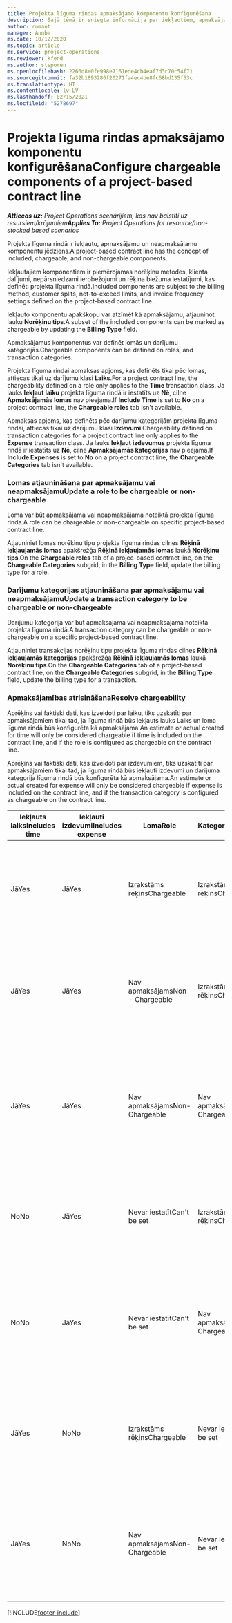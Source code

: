 ```yaml
---
title: Projekta līguma rindas apmaksājamo komponentu konfigurēšana
description: Šajā tēmā ir sniegta informācija par iekļautiem, apmaksājamiem un neapmaksājamiem komponentiem līguma rindās.
author: rumant
manager: Annbe
ms.date: 10/12/2020
ms.topic: article
ms.service: project-operations
ms.reviewer: kfend
ms.author: stsporen
ms.openlocfilehash: 2266d8e0fe998e7161ede4cb4eaf7d3c70c54f71
ms.sourcegitcommit: fa32b1893286f20271fa4ec4be8fc68bd135f53c
ms.translationtype: HT
ms.contentlocale: lv-LV
ms.lasthandoff: 02/15/2021
ms.locfileid: "5278697"
---
```

# <a name="configure-chargeable-components-of-a-project-based-contract-line"></a><span data-ttu-id="77c7b-103">Projekta līguma rindas apmaksājamo komponentu konfigurēšana</span><span class="sxs-lookup"><span data-stu-id="77c7b-103">Configure chargeable components of a project-based contract line</span></span>

<span data-ttu-id="77c7b-104">_**Attiecas uz:** Project Operations scenārijiem, kas nav balstīti uz resursiem/krājumiem_</span><span class="sxs-lookup"><span data-stu-id="77c7b-104">_**Applies To:** Project Operations for resource/non-stocked based scenarios_</span></span>

<span data-ttu-id="77c7b-105">Projekta līguma rindā ir iekļautu, apmaksājamu un neapmaksājamu komponentu jēdziens.</span><span class="sxs-lookup"><span data-stu-id="77c7b-105">A project-based contract line has the concept of included, chargeable, and non-chargeable components.</span></span>

<span data-ttu-id="77c7b-106">Iekļautajiem komponentiem ir piemērojamas norēķinu metodes, klienta dalījumi, nepārsniedzami ierobežojumi un rēķina biežuma iestatījumi, kas definēti projekta līguma rindā.</span><span class="sxs-lookup"><span data-stu-id="77c7b-106">Included components are subject to the billing method, customer splits, not-to-exceed limits, and invoice frequency settings defined on the project-based contract line.</span></span>

<span data-ttu-id="77c7b-107">Iekļauto komponentu apakškopu var atzīmēt kā apmaksājamu, atjauninot lauku **Norēķinu tips**.</span><span class="sxs-lookup"><span data-stu-id="77c7b-107">A subset of the included components can be marked as chargeable by updating the **Billing Type** field.</span></span>

<span data-ttu-id="77c7b-108">Apmaksājamus komponentus var definēt lomās un darījumu kategorijās.</span><span class="sxs-lookup"><span data-stu-id="77c7b-108">Chargeable components can be defined on roles, and transaction categories.</span></span>

<span data-ttu-id="77c7b-109">Projekta līguma rindai apmaksas apjoms, kas definēts tikai pēc lomas, attiecas tikai uz darījumu klasi **Laiks**.</span><span class="sxs-lookup"><span data-stu-id="77c7b-109">For a project contract line, the chargeability defined on a role only applies to the **Time** transaction class.</span></span> <span data-ttu-id="77c7b-110">Ja lauks **Iekļaut laiku** projekta līguma rindā ir iestatīts uz **Nē**, cilne **Apmaksājamās lomas** nav pieejama.</span><span class="sxs-lookup"><span data-stu-id="77c7b-110">If **Include Time** is set to **No** on a project contract line, the **Chargeable roles** tab isn't available.</span></span>

<span data-ttu-id="77c7b-111">Apmaksas apjoms, kas definēts pēc darījumu kategorijām projekta līguma rindai, attiecas tikai uz darījumu klasi **Izdevumi**.</span><span class="sxs-lookup"><span data-stu-id="77c7b-111">Chargeability defined on transaction categories for a project contract line only applies to the **Expense** transaction class.</span></span> <span data-ttu-id="77c7b-112">Ja lauks **Iekļaut izdevumus** projekta līguma rindā ir iestatīts uz **Nē**, cilne **Apmaksājamās kategorijas** nav pieejama.</span><span class="sxs-lookup"><span data-stu-id="77c7b-112">If **Include Expenses** is set to **No** on a project contract line, the **Chargeable Categories** tab isn't available.</span></span>

### <a name="update-a-role-to-be-chargeable-or-non-chargeable"></a><span data-ttu-id="77c7b-113">Lomas atjaunināšana par apmaksājamu vai neapmaksājamu</span><span class="sxs-lookup"><span data-stu-id="77c7b-113">Update a role to be chargeable or non-chargeable</span></span>

<span data-ttu-id="77c7b-114">Loma var būt apmaksājama vai neapmaksājama noteiktā projekta līguma rindā.</span><span class="sxs-lookup"><span data-stu-id="77c7b-114">A role can be chargeable or non-chargeable on specific project-based contract line.</span></span>

<span data-ttu-id="77c7b-115">Atjauniniet lomas norēķinu tipu projekta līguma rindas cilnes **Rēķinā iekļaujamās lomas** apakšrežģa **Rēķinā iekļaujamās lomas** laukā **Norēķinu tips**.</span><span class="sxs-lookup"><span data-stu-id="77c7b-115">On the **Chargeable roles** tab of a projec-based contract line, on the **Chargeable Categories** subgrid, in the **Billing Type** field, update the billing type for a role.</span></span>

### <a name="update-a-transaction-category-to-be-chargeable-or-non-chargeable"></a><span data-ttu-id="77c7b-116">Darījumu kategorijas atjaunināšana par apmaksājamu vai neapmaksājamu</span><span class="sxs-lookup"><span data-stu-id="77c7b-116">Update a transaction category to be chargeable or non-chargeable</span></span>

<span data-ttu-id="77c7b-117">Darījumu kategorija var būt apmaksājama vai neapmaksājama noteiktā projekta līguma rindā.</span><span class="sxs-lookup"><span data-stu-id="77c7b-117">A transaction category can be chargeable or non-chargeable on a specific project-based contract line.</span></span>

<span data-ttu-id="77c7b-118">Atjauniniet transakcijas norēķinu tipu projekta līguma rindas cilnes **Rēķinā iekļaujamās kategorijas** apakšrežģa **Rēķinā iekļaujamās lomas** laukā **Norēķinu tips**.</span><span class="sxs-lookup"><span data-stu-id="77c7b-118">On the **Chargeable Categories** tab of a project-based contract line, on the **Chargeable Categories** subgrid, in the **Billing Type** field, update the billing type for a transaction.</span></span>

### <a name="resolve-chargeability"></a><span data-ttu-id="77c7b-119">Apmaksājamības atrisināšana</span><span class="sxs-lookup"><span data-stu-id="77c7b-119">Resolve chargeability</span></span>

<span data-ttu-id="77c7b-120">Aprēķins vai faktiski dati, kas izveidoti par laiku, tiks uzskatīti par apmaksājamiem tikai tad, ja līguma rindā būs iekļauts lauks Laiks un loma līguma rindā būs konfigurēta kā apmaksājama.</span><span class="sxs-lookup"><span data-stu-id="77c7b-120">An estimate or actual created for time will only be considered chargeable if time is included on the contract line, and if the role is configured as chargeable on the contract line.</span></span>

<span data-ttu-id="77c7b-121">Aprēķins vai faktiski dati, kas izveidoti par izdevumiem, tiks uzskatīti par apmaksājamiem tikai tad, ja līguma rindā būs iekļauti izdevumi un darījuma kategorija līguma rindā būs konfigurēta kā apmaksājama.</span><span class="sxs-lookup"><span data-stu-id="77c7b-121">An estimate or actual created for expense will only be considered chargeable if expense is included on the contract line, and if the transaction category is configured as chargeable on the contract line.</span></span>

| <span data-ttu-id="77c7b-122">Iekļauts laiks</span><span class="sxs-lookup"><span data-stu-id="77c7b-122">Includes time</span></span> | <span data-ttu-id="77c7b-123">Iekļauti izdevumi</span><span class="sxs-lookup"><span data-stu-id="77c7b-123">Includes expense</span></span> | <span data-ttu-id="77c7b-124">Loma</span><span class="sxs-lookup"><span data-stu-id="77c7b-124">Role</span></span> | <span data-ttu-id="77c7b-125">Kategorija</span><span class="sxs-lookup"><span data-stu-id="77c7b-125">Category</span></span> | <span data-ttu-id="77c7b-126">Uzdevums</span><span class="sxs-lookup"><span data-stu-id="77c7b-126">Task</span></span> |
| --- | --- | --- | --- | --- |
| <span data-ttu-id="77c7b-127">Jā</span><span class="sxs-lookup"><span data-stu-id="77c7b-127">Yes</span></span> | <span data-ttu-id="77c7b-128">Jā</span><span class="sxs-lookup"><span data-stu-id="77c7b-128">Yes</span></span> | <span data-ttu-id="77c7b-129">Izrakstāms rēķins</span><span class="sxs-lookup"><span data-stu-id="77c7b-129">Chargeable</span></span> | <span data-ttu-id="77c7b-130">Izrakstāms rēķins</span><span class="sxs-lookup"><span data-stu-id="77c7b-130">Chargeable</span></span> | <span data-ttu-id="77c7b-131">Norēķini par laika faktiskajiem datiem: Apmaksājams</span><span class="sxs-lookup"><span data-stu-id="77c7b-131">Billing on a time actual: Chargeable</span></span> </br><span data-ttu-id="77c7b-132">Norēķinu veids par izdevumu faktiskajiem datiem: Apmaksājams</span><span class="sxs-lookup"><span data-stu-id="77c7b-132">Billing type on an expense actual: Chargeable</span></span> |
| <span data-ttu-id="77c7b-133">Jā</span><span class="sxs-lookup"><span data-stu-id="77c7b-133">Yes</span></span> | <span data-ttu-id="77c7b-134">Jā</span><span class="sxs-lookup"><span data-stu-id="77c7b-134">Yes</span></span> | <span data-ttu-id="77c7b-135">Nav apmaksājams</span><span class="sxs-lookup"><span data-stu-id="77c7b-135">Non - Chargeable</span></span> | <span data-ttu-id="77c7b-136">Izrakstāms rēķins</span><span class="sxs-lookup"><span data-stu-id="77c7b-136">Chargeable</span></span> | <span data-ttu-id="77c7b-137">Norēķini par laika faktiskajiem datiem: Nav apmaksājams</span><span class="sxs-lookup"><span data-stu-id="77c7b-137">Billing on a time actual: Non-Chargeable</span></span> </br><span data-ttu-id="77c7b-138">Norēķinu veids par izdevumu faktiskajiem datiem: Apmaksājams</span><span class="sxs-lookup"><span data-stu-id="77c7b-138">Billing type on an expense actual: Chargeable</span></span> |
| <span data-ttu-id="77c7b-139">Jā</span><span class="sxs-lookup"><span data-stu-id="77c7b-139">Yes</span></span> | <span data-ttu-id="77c7b-140">Jā</span><span class="sxs-lookup"><span data-stu-id="77c7b-140">Yes</span></span> | <span data-ttu-id="77c7b-141">Nav apmaksājams</span><span class="sxs-lookup"><span data-stu-id="77c7b-141">Non-Chargeable</span></span> | <span data-ttu-id="77c7b-142">Nav apmaksājams</span><span class="sxs-lookup"><span data-stu-id="77c7b-142">Non-Chargeable</span></span> | <span data-ttu-id="77c7b-143">Norēķini par laika faktiskajiem datiem: Nav apmaksājams</span><span class="sxs-lookup"><span data-stu-id="77c7b-143">Billing on a time actual: Non-Chargeable</span></span> </br><span data-ttu-id="77c7b-144">Norēķinu veids par izdevumu faktiskajiem datiem: Nav apmaksājams</span><span class="sxs-lookup"><span data-stu-id="77c7b-144">Billing type on an expense actual: Non-Chargeable</span></span> |
| <span data-ttu-id="77c7b-145">No</span><span class="sxs-lookup"><span data-stu-id="77c7b-145">No</span></span> | <span data-ttu-id="77c7b-146">Jā</span><span class="sxs-lookup"><span data-stu-id="77c7b-146">Yes</span></span> | <span data-ttu-id="77c7b-147">Nevar iestatīt</span><span class="sxs-lookup"><span data-stu-id="77c7b-147">Can't be set</span></span> | <span data-ttu-id="77c7b-148">Izrakstāms rēķins</span><span class="sxs-lookup"><span data-stu-id="77c7b-148">Chargeable</span></span> | <span data-ttu-id="77c7b-149">Norēķini par laika faktiskajiem datiem: Nav pieejams</span><span class="sxs-lookup"><span data-stu-id="77c7b-149">Billing on a time actual: Not available</span></span> </br><span data-ttu-id="77c7b-150">Norēķinu veids par izdevumu faktiskajiem datiem: Apmaksājams</span><span class="sxs-lookup"><span data-stu-id="77c7b-150">Billing type on an expense actual:Chargeable</span></span> |
| <span data-ttu-id="77c7b-151">No</span><span class="sxs-lookup"><span data-stu-id="77c7b-151">No</span></span> | <span data-ttu-id="77c7b-152">Jā</span><span class="sxs-lookup"><span data-stu-id="77c7b-152">Yes</span></span> | <span data-ttu-id="77c7b-153">Nevar iestatīt</span><span class="sxs-lookup"><span data-stu-id="77c7b-153">Can't be set</span></span> | <span data-ttu-id="77c7b-154">Nav apmaksājams</span><span class="sxs-lookup"><span data-stu-id="77c7b-154">Non-Chargeable</span></span> | <span data-ttu-id="77c7b-155">Norēķini par laika faktiskajiem datiem: Nav pieejams</span><span class="sxs-lookup"><span data-stu-id="77c7b-155">Billing on a time actual: Not available</span></span> </br><span data-ttu-id="77c7b-156">Norēķinu veids par izdevumu faktiskajiem datiem: Nav apmaksājams</span><span class="sxs-lookup"><span data-stu-id="77c7b-156">Billing type on an expense actual: Non-chargeable</span></span> |
| <span data-ttu-id="77c7b-157">Jā</span><span class="sxs-lookup"><span data-stu-id="77c7b-157">Yes</span></span> | <span data-ttu-id="77c7b-158">No</span><span class="sxs-lookup"><span data-stu-id="77c7b-158">No</span></span> | <span data-ttu-id="77c7b-159">Izrakstāms rēķins</span><span class="sxs-lookup"><span data-stu-id="77c7b-159">Chargeable</span></span> | <span data-ttu-id="77c7b-160">Nevar iestatīt</span><span class="sxs-lookup"><span data-stu-id="77c7b-160">Can't be set</span></span> | <span data-ttu-id="77c7b-161">Norēķini par laika faktiskajiem datiem: Apmaksājams</span><span class="sxs-lookup"><span data-stu-id="77c7b-161">Billing on a time actual: Chargeable</span></span> </br><span data-ttu-id="77c7b-162">Norēķinu veids par izdevumu faktiskajiem datiem: Nav pieejams</span><span class="sxs-lookup"><span data-stu-id="77c7b-162">Billing type on an expense actual: Not available</span></span> |
| <span data-ttu-id="77c7b-163">Jā</span><span class="sxs-lookup"><span data-stu-id="77c7b-163">Yes</span></span> | <span data-ttu-id="77c7b-164">No</span><span class="sxs-lookup"><span data-stu-id="77c7b-164">No</span></span> | <span data-ttu-id="77c7b-165">Nav apmaksājams</span><span class="sxs-lookup"><span data-stu-id="77c7b-165">Non-Chargeable</span></span> | <span data-ttu-id="77c7b-166">Nevar iestatīt</span><span class="sxs-lookup"><span data-stu-id="77c7b-166">Can't be set</span></span> | <span data-ttu-id="77c7b-167">Norēķini par laika faktiskajiem datiem: Nav apmaksājams</span><span class="sxs-lookup"><span data-stu-id="77c7b-167">Billing on a time actual: Non-chargeable</span></span> </br> <span data-ttu-id="77c7b-168">Norēķinu veids par izdevumu faktiskajiem datiem: Nav pieejams</span><span class="sxs-lookup"><span data-stu-id="77c7b-168">Billing type on an expense actual: Not available</span></span> |


[!INCLUDE[footer-include](../includes/footer-banner.md)]
